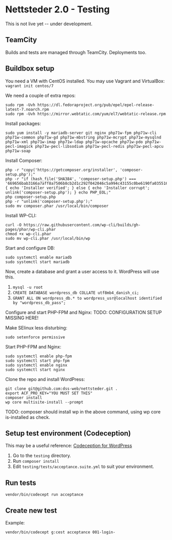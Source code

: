 # Nettsteder 2.0 - Testing

This is not live yet -- under development.

## TeamCity

Builds and tests are managed through TeamCity. Deployments too.

## Buildbox setup

You need a VM with CentOS installed. You may use Vagrant and VirtualBox: `vagrant init centos/7`

We need a couple of extra repos:

```
sudo rpm -Uvh https://dl.fedoraproject.org/pub/epel/epel-release-latest-7.noarch.rpm
sudo rpm -Uvh https://mirror.webtatic.com/yum/el7/webtatic-release.rpm
```

Install packages:

```
sudo yum install -y mariadb-server git nginx php71w-fpm php71w-cli php71w-common php71w-gd php71w-mbstring php71w-mcrypt php71w-mysqlnd php71w-xml php71w-imap php71w-ldap php71w-opcache php71w-pdo php71w-pecl-imagick php71w-pecl-libsodium php71w-pecl-redis php71w-pecl-apcu php71w-soap
```

Install Composer:

```
php -r "copy('https://getcomposer.org/installer', 'composer-setup.php');"
php -r "if (hash_file('SHA384', 'composer-setup.php') === '669656bab3166a7aff8a7506b8cb2d1c292f042046c5a994c43155c0be6190fa0355160742ab2e1c88d40d5be660b410') { echo 'Installer verified'; } else { echo 'Installer corrupt'; unlink('composer-setup.php'); } echo PHP_EOL;"
php composer-setup.php
php -r "unlink('composer-setup.php');"
sudo mv composer.phar /usr/local/bin/composer
```

Install WP-CLI:

```
curl -O https://raw.githubusercontent.com/wp-cli/builds/gh-pages/phar/wp-cli.phar
chmod +x wp-cli.phar
sudo mv wp-cli.phar /usr/local/bin/wp
```

Start and configure DB:

```
sudo systemctl enable mariadb
sudo systemctl start mariadb
```

Now, create a database and grant a user access to it. WordPress will use this.


1. `mysql -u root`
1. `CREATE DATABASE wordpress_db COLLATE utf8mb4_danish_ci;`
1. `GRANT ALL ON wordpress_db.* to wordpress_usr@localhost identified by "wordpress_db_pass";`


Configure and start PHP-FPM and Nginx:
TODO: CONFIGURATION SETUP MISSING HERE!

Make SElinux less disturbing:

```
sudo setenforce permissive
```

Start PHP-FPM and Nginx:

```
sudo systemctl enable php-fpm
sudo systemctl start php-fpm
sudo systemctl enable nginx
sudo systemctl start nginx
```

Clone the repo and install WordPress:

```
git clone git@github.com:dss-web/nettsteder.git .
export ACF_PRO_KEY="YOU MUST SET THIS"
composer install
wp core multisite-install --prompt
```

TODO: composer should install wp in the above command, using wp core is-installed as check.


## Setup test environment (Codeception)

This may be a useful reference: [Codeception for WordPress](http://codeception.com/for/wordpress)

1. Go to the `testing` directory.
1. Run `composer install`
1. Edit `testing/tests/acceptance.suite.yml` to suit your environment.

## Run tests

`vendor/bin/codecept run acceptance`

## Create new test

Example:

`vendor/bin/codecept g:cest acceptance 001-login-`
